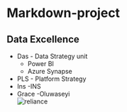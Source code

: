# Markdown-project
## Data Excellence
   -  Das
    - Data Strategy unit
      - Power BI
      - Azure Synapse
   - PLS 
    - Platform Strategy
  - Ins
    -INS
  - Grace
   -Oluwaseyi     
   ![reliance](https://imgur.com/xBYxsPa)
